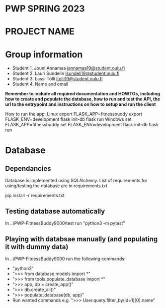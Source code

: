 # PWP SPRING 2023
# PROJECT NAME
# Group information
* Student 1. Jouni Annamaa jannamaa19@student.oulu.fi
* Student 2. Lauri Sundelin lsundeli19@student.oulu.fi
* Student 3. Lassi Tölli ltolli19@student.oulu.fi
* Student 4. Name and email

__Remember to include all required documentation and HOWTOs, including how to create and populate the database, how to run and test the API, the url to the entrypoint and instructions on how to setup and run the client__

How to run the app:
Linux
export FLASK_APP=fitnessbuddy
export FLASK_ENV=development
flask init-db
flask run
Windows
set FLASK_APP=fitnessbuddy
set FLASK_ENV=development
flask init-db
flask run

# Database

## Dependancies
Database is implemented using SQLAlchemy. List of requirements for using/testing the database are in requirements.txt

pip install -r requirements.txt

## Testing database automatically
In ..\PWP-FitnessBuddy9000\test run "python3 -m pytest"

## Playing with databsae manually (and populating it with dummy data)
In ..\PWP-FitnessBuddy9000 run the following commands:
- "python3"
- ">>> from database.models import *"
- ">>> from tools.populate_database import *" 
- ">>> app, db = create_app()"
- ">>> db.create_all()"
- ">>> populate_database(db, app)"
- Run wanted commands e.g. ">>> User.query.filter_by(id=1)[0].name"
